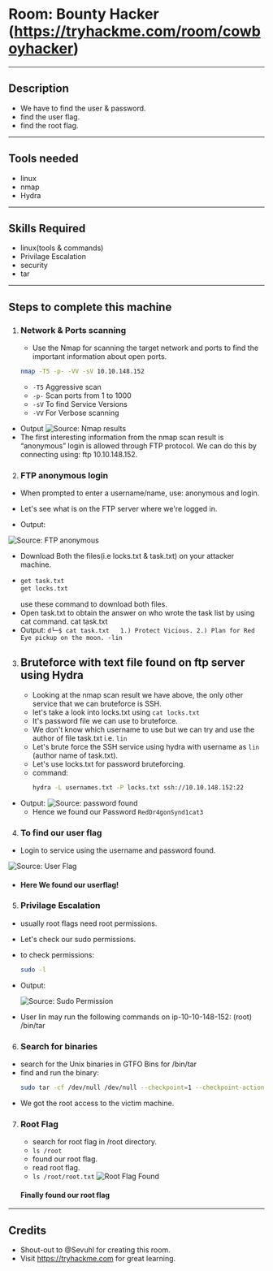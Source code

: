 # Room: Bounty Hacker  (https://tryhackme.com/room/cowboyhacker)
---
## Description ##
- We have to find the user & password.
- find the user flag.
- find the root flag.
---
## Tools needed ## 
- linux
- nmap
- Hydra
---
## Skills Required ##
- linux(tools & commands)
- Privilage Escalation
- security
- tar
---
## Steps to complete this machine ##

1. ### Network & Ports scanning ###
   - Use the Nmap for scanning the target network and ports to find the important information about open ports.
   ```bash
   nmap -T5 -p- -VV -sV 10.10.148.152
   ```
   - `-T5` Aggressive scan
   - `-p-` Scan ports from 1 to 1000
   - `-sV` To find Service Versions
   - `-VV` For Verbose scanning
 - Output
   ![Source: Nmap results](screenshots/NmapResult.png)
 - The first interesting information from the nmap scan result is “anonymous” login is allowed through FTP protocol. We can do this by connecting using: ftp 10.10.148.152.
   
 2. ### FTP anonymous login ###
   - When prompted to enter a username/name, use: anonymous and login.
   - Let's see what is on the FTP server where we're logged in.
     
   - Output:
  
   ![Source: FTP anonymous](screenshots/ftp.png)

   - Download Both the files(i.e locks.txt & task.txt) on your attacker machine.
   - ```bash
     get task.txt
     get locks.txt
     ```
     use these command to download both files.
   - Open task.txt to obtain the answer on who wrote the task list by using cat command. cat task.txt
   - Output: 
    `d└─$ cat task.txt  
      1.) Protect Vicious.
      2.) Plan for Red Eye pickup on the moon.
      -lin`
     
  3. ## Bruteforce with text file found on ftp server using Hydra ##

     - Looking at the nmap scan result we have above, the only other service that we can bruteforce is SSH.
     - let's take a look into locks.txt using `cat locks.txt`
     - It's password file we can use to bruteforce.
     - We don't know which username to use but we can try and use the author of file task.txt i.e. `lin`
     - Let's brute force the SSH service using hydra with username as `lin` (author name of task.txt).
     - Let's use locks.txt for password bruteforcing.
     - command:
       ```bash
       hydra -L usernames.txt -P locks.txt ssh://10.10.148.152:22
       ```
       
   - Output:
       ![Source: password found](screenshots/pass.png)
     - Hence we found our Password `RedDr4gonSynd1cat3`
       
  4. ### To find our user flag ###
  - Login to service using the username and password found.
    
![Source: User Flag](screenshots/userflag.png)

   - #### Here We found our userflag! ####

  5. ### Privilage Escalation ###
   - usually root flags need root permissions.
   - Let's check our sudo permissions.
   - to check permissions:
     ```bash
     sudo -l
     ```
     
   - Output:
     
     ![Source: Sudo Permission](screenshots/sudoperm.png)

   - User lin may run the following commands on ip-10-10-148-152:
    (root) /bin/tar
      
  6. ### Search for binaries ###

   - search for the Unix binaries in GTFO Bins for /bin/tar
   - find and run the binary:
     ```bash
     sudo tar -cf /dev/null /dev/null --checkpoint=1 --checkpoint-action=exec=/bin/sh
     ```
   - We got the root access to the victim machine.

   7. ### Root Flag ###
      - search for root flag in /root directory.
      - `ls /root`
      - found our root flag.
      - read root flag.
      - `ls /root/root.txt`
        ![Root Flag Found](screenshots/root.png)

      #### Finally found our root flag ####
---
## Credits ##
- Shout-out to @Sevuhl for creating this room.
- Visit https://tryhackme.com for great learning.
  
